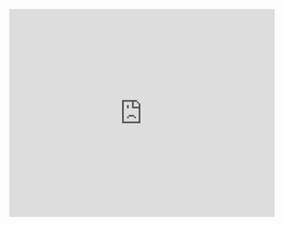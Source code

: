 <div style="width:480px"><iframe allow="fullscreen" frameBorder="0" height="377" src="https://giphy.com/embed/4zODXkoYNUG1QZdaoz/video" width="480"></iframe></div>
